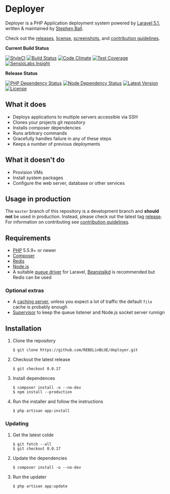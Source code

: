 # Deployer

Deployer is a PHP Application deployment system powered by [Laravel 5.1](http://laravel.com), written & maintained by [Stephen Ball](https://github.com/REBELinBLUE).

Check out the [releases](https://github.com/REBELinBLUE/deployer/releases), [license](LICENSE.md), [screenshots](SCREENSHOTS.md), and [contribution guidelines](CONTRIBUTING.md).

**Current Build Status**

[![StyleCI](https://styleci.io/repos/33559148/shield?style=flat)](https://styleci.io/repos/33559148)
[![Build Status](http://ci.rebelinblue.com/build-status/image/3?branch=master)](http://ci.rebelinblue.com/build-status/view/3?branch=master)
[![Code Climate](https://codeclimate.com/github/REBELinBLUE/deployer/badges/gpa.svg)](https://codeclimate.com/github/REBELinBLUE/deployer)
[![Test Coverage](https://codeclimate.com/github/REBELinBLUE/deployer/badges/coverage.svg)](https://codeclimate.com/github/REBELinBLUE/deployer)
[![SensioLabs Insight](https://img.shields.io/sensiolabs/i/686dd98b-c0e5-465b-8f14-29b1cab47f3b.svg)](https://insight.sensiolabs.com/projects/686dd98b-c0e5-465b-8f14-29b1cab47f3b)

**Release Status**

[![PHP Dependency Status](https://www.versioneye.com/user/projects/5531329410e7141211000f29/badge.svg)](https://www.versioneye.com/user/projects/5531329410e7141211000f29)
[![Node Dependency Status](https://www.versioneye.com/user/projects/5531329610e714f9e500109c/badge.svg)](https://www.versioneye.com/user/projects/5531329610e714f9e500109c)
[![Latest Version](https://img.shields.io/github/release/REBELinBLUE/deployer.svg)](https://github.com/REBELinBLUE/deployer/releases)
[![License](https://img.shields.io/github/license/rebelinblue/deployer.svg)](https://github.com/REBELinBLUE/deployer/blob/master/LICENSE.md)

## What it does

* Deploys applications to multiple servers accessible via SSH
* Clones your projects git repository
* Installs composer dependencies
* Runs arbitrary commands
* Gracefully handles failure in any of these steps
* Keeps a number of previous deployments

## What it doesn't do

* Provision VMs
* Install system packages
* Configure the web server, database or other services

## Usage in production

The `master` branch of this repository is a development branch and **should not** be used in production. Instead, please check out the latest tag [release](https://github.com/REBELinBLUE/deployer/releases). For information on contributing see [contribution guidelines](CONTRIBUTING.md).

## Requirements

- [PHP](http://www.php.net) 5.5.9+ or newer
- [Composer](https://getcomposer.org)
- [Redis](http://redis.io)
- [Node.js](https://nodejs.org/)
- A suitable [queue driver](http://laravel.com/docs/5.1/queues) for Laravel, [Beanstalkd](http://kr.github.io/beanstalkd/) is recommended but Redis can be used

### Optional extras

- A [caching server](http://laravel.com/docs/5.1/cache), unless you expect a lot of traffic the default `file` cache is probably enough
- [Supervisor](http://supervisord.org) to keep the queue listener and Node.js socket server runnign

## Installation

1. Clone the repository

    ```shell
    $ git clone https://github.com/REBELinBLUE/deployer.git
    ```

2. Checkout the latest release

    ```shell
    $ git checkout 0.0.17
    ```

3. Install dependences

    ```shell
    $ composer install -o --no-dev
    $ npm install --production
    ```

4. Run the installer and follow the instructions

    ```shell
    $ php artisan app:install
    ```

### Updating

1. Get the latest colde

    ```shell
    $ git fetch --all
    $ git checkout 0.0.17
     ```

2. Update the dependencies

    ```shell
    $ composer install -o --no-dev
    ```

3. Run the updater

    ```shell
    $ php artisan app:update
    ```

